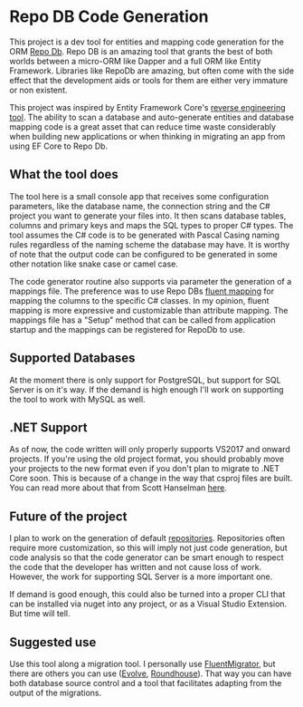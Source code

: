# Repo DB Code Generation

This project is a dev tool for entities and mapping code generation for the ORM [Repo Db](https://repodb.net/).
Repo DB is an amazing tool that grants the best of both worlds between a micro-ORM like Dapper and a full ORM like Entity Framework.
Libraries like RepoDb are amazing, but often come with the side effect that the development aids or tools for them are either very immature or non existent.

This project was inspired by Entity Framework Core's [reverse engineering tool](https://docs.microsoft.com/en-us/ef/core/managing-schemas/scaffolding?tabs=dotnet-core-cli).
The ability to scan a database and auto-generate entities and database mapping code is a great asset that can reduce time waste considerably when building new applications or when thinking in migrating an app from using EF Core to Repo Db.

## What the tool does

The tool here is a small console app that receives some configuration parameters, like the database name, the connection string and the C# project you want to generate your files into.
It then scans database tables, columns and primary keys and maps the SQL types to proper C# types. The tool assumes the C# code is to be generated with Pascal Casing naming rules regardless of the naming scheme the database may have.
It is worthy of note that the output code can be configured to be generated in some other notation like snake case or camel case.

The code generator routine also supports via parameter the generation of a mappings file. The preference was to use Repo DBs [fluent mapping](https://repodb.net/feature/classmapping) for mapping the columns to the specific C# classes.
In my opinion, fluent mapping is more expressive and customizable than attribute mapping. The mappings file has a "Setup" method that can be called from application startup and the mappings can be registered for RepoDb to use.

## Supported Databases

At the moment there is only support for PostgreSQL, but support for SQL Server is on it's way. If the demand is high enough I'll work on supporting the tool to work with MySQL as well.

## .NET Support

As of now, the code written will only properly supports VS2017 and onward projects. If you're using the old project format, you should probably move your projects to the new format even if you don't plan to migrate to .NET Core soon. This is because of a change in the way that csproj files are built. You can read more about that from Scott Hanselman [here](https://www.hanselman.com/blog/upgrading-an-existing-net-project-files-to-the-lean-new-csproj-format-from-net-core).

## Future of the project

I plan to work on the generation of default [repositories](https://repodb.net/feature/repositories). Repositories often require more customization, so this will imply not just code generation, but code analysis so that the code generator can be smart enough to respect the code that the developer has written and not cause loss of work.
However, the work for supporting SQL Server is a more important one.

If demand is good enough, this could also be turned into a proper CLI that can be installed via nuget into any project, or as a Visual Studio Extension. But time will tell.

## Suggested use

Use this tool along a migration tool. I personally use [FluentMigrator](https://fluentmigrator.github.io/), but there are others you can use ([Evolve](https://evolve-db.netlify.app/), [Roundhouse](https://github.com/chucknorris/roundhouse)). That way you can have both database source control and a tool that facilitates adapting from the output of the migrations.

